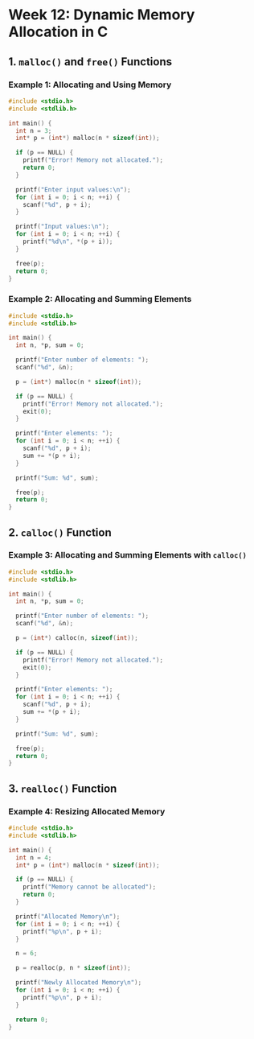 # Week 12: Dynamic Memory Allocation in C

## 1. **`malloc()` and `free()` Functions**

### Example 1: Allocating and Using Memory

```c
#include <stdio.h>
#include <stdlib.h>

int main() {
  int n = 3;
  int* p = (int*) malloc(n * sizeof(int));

  if (p == NULL) {
    printf("Error! Memory not allocated.");
    return 0;
  }

  printf("Enter input values:\n");
  for (int i = 0; i < n; ++i) {
    scanf("%d", p + i);
  }

  printf("Input values:\n");
  for (int i = 0; i < n; ++i) {
    printf("%d\n", *(p + i));
  }

  free(p);
  return 0;
}
```

### Example 2: Allocating and Summing Elements

```c
#include <stdio.h>
#include <stdlib.h>

int main() {
  int n, *p, sum = 0;

  printf("Enter number of elements: ");
  scanf("%d", &n);

  p = (int*) malloc(n * sizeof(int));

  if (p == NULL) {
    printf("Error! Memory not allocated.");
    exit(0);
  }

  printf("Enter elements: ");
  for (int i = 0; i < n; ++i) {
    scanf("%d", p + i);
    sum += *(p + i);
  }

  printf("Sum: %d", sum);

  free(p);
  return 0;
}
```

## 2. **`calloc()` Function**

### Example 3: Allocating and Summing Elements with `calloc()`

```c
#include <stdio.h>
#include <stdlib.h>

int main() {
  int n, *p, sum = 0;

  printf("Enter number of elements: ");
  scanf("%d", &n);

  p = (int*) calloc(n, sizeof(int));

  if (p == NULL) {
    printf("Error! Memory not allocated.");
    exit(0);
  }

  printf("Enter elements: ");
  for (int i = 0; i < n; ++i) {
    scanf("%d", p + i);
    sum += *(p + i);
  }

  printf("Sum: %d", sum);

  free(p);
  return 0;
}
```

## 3. **`realloc()` Function**

### Example 4: Resizing Allocated Memory

```c
#include <stdio.h>
#include <stdlib.h>

int main() {
  int n = 4;
  int* p = (int*) malloc(n * sizeof(int));

  if (p == NULL) {
    printf("Memory cannot be allocated");
    return 0;
  }

  printf("Allocated Memory\n");
  for (int i = 0; i < n; ++i) {
    printf("%p\n", p + i);
  }

  n = 6;

  p = realloc(p, n * sizeof(int));

  printf("Newly Allocated Memory\n");
  for (int i = 0; i < n; ++i) {
    printf("%p\n", p + i);
  }

  return 0;
}
```
